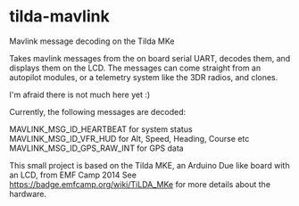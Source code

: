 # tilda-mavlink

Mavlink message decoding on the Tilda MKe

Takes mavlink messages from the on board serial UART, decodes them, and displays them on the LCD. The messages can come straight from an autopilot modules, or a telemetry system like the 3DR radios, and clones.

I'm afraid there is not much here yet :)

Currently, the following messages are decoded:

MAVLINK_MSG_ID_HEARTBEAT for system status
MAVLINK_MSG_ID_VFR_HUD for Alt, Speed, Heading, Course etc
MAVLINK_MSG_ID_GPS_RAW_INT for GPS data

This small project is based on the Tilda MKE, an Arduino Due like board with an LCD, from EMF Camp 2014
See https://badge.emfcamp.org/wiki/TiLDA_MKe for more details about the hardware.
